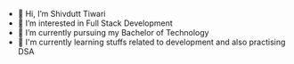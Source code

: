 - 👋 Hi, I’m Shivdutt Tiwari
- 👀 I’m interested in Full Stack Development
- 🌱 I’m currently pursuing my Bachelor of Technology
- 💞️ I'm currently learning stuffs related to development and also practising DSA


<!---
shivdutt0411/shivdutt0411 is a ✨ special ✨ repository because its `README.md` (this file) appears on your GitHub profile.
You can click the Preview link to take a look at your changes.
--->
